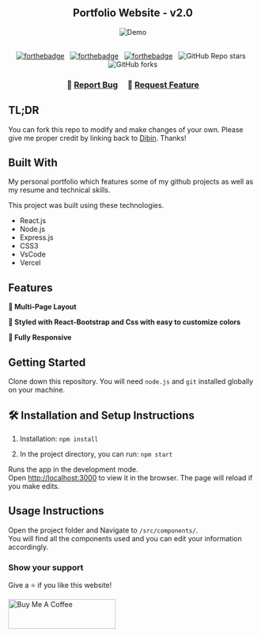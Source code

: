 <h2 align="center">
  Portfolio Website - v2.0<br/>
  <a href="https:" target="_blank"></a>
</h2>
<div align="center">
  <img alt="Demo" src="./Images/readme-img1.png" />
</div>

<br/>

<center>

[![forthebadge](https://forthebadge.com/images/badges/built-with-love.svg)](https://forthebadge.com) &nbsp;
[![forthebadge](https://forthebadge.com/images/badges/made-with-javascript.svg)](https://forthebadge.com) &nbsp;
[![forthebadge](https://forthebadge.com/images/badges/open-source.svg)](https://forthebadge.com) &nbsp;
![GitHub Repo stars](https://img.shields.io/github/stars/Dibin/Portfolio?color=red&logo=github&style=for-the-badge) &nbsp;
![GitHub forks](https://img.shields.io/github/forks/Dibin/Portfolio?color=red&logo=github&style=for-the-badge)

</center>

<h3 align="center">
    🔹
    <a href="https://github.com/">Report Bug</a> &nbsp; &nbsp;
    🔹
    <a href="https://github.com/">Request Feature</a>
</h3>

## TL;DR

You can fork this repo to modify and make changes of your own. Please give me proper credit by linking back to [Dibin](https://github.com/DibinSvDs/Portfolio). Thanks!

## Built With

My personal portfolio <a href=" " target="_blank"> </a> which features some of my github projects as well as my resume and technical skills.<br/>

This project was built using these technologies.

- React.js
- Node.js
- Express.js
- CSS3
- VsCode
- Vercel

## Features

**📖 Multi-Page Layout**

**🎨 Styled with React-Bootstrap and Css with easy to customize colors**

**📱 Fully Responsive**

## Getting Started

Clone down this repository. You will need `node.js` and `git` installed globally on your machine.

## 🛠 Installation and Setup Instructions

1. Installation: `npm install`

2. In the project directory, you can run: `npm start`

Runs the app in the development mode.\
Open [http://localhost:3000](http://localhost:3000) to view it in the browser.
The page will reload if you make edits.

## Usage Instructions

Open the project folder and Navigate to `/src/components/`. <br/>
You will find all the components used and you can edit your information accordingly.

### Show your support

Give a ⭐ if you like this website!

<a href="https://www.buymeacoffee.com/Dibin" target="_blank"><img src="https://cdn.buymeacoffee.com/buttons/v2/default-violet.png" alt="Buy Me A Coffee" height= "60px" width= "217px" ></a>
